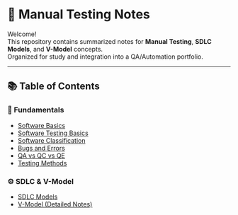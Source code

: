 # 🧭 Manual Testing Notes 

Welcome!  
This repository contains summarized notes for **Manual Testing**, **SDLC Models**, and **V-Model** concepts.  
Organized for study and integration into a QA/Automation portfolio.

---

## 📚 Table of Contents

### 🧱 Fundamentals
- [Software Basics](./fundamentals/01_Software_Basics.md)
- [Software Testing Basics](./fundamentals/02_Software_Testing_Basics.md)
- [Software Classification](./fundamentals/03_Software_Classification.md)
- [Bugs and Errors](./fundamentals/04_Bugs_and_Errors.md)
- [QA vs QC vs QE](./fundamentals/05_QA_QC_QE.md)
- [Testing Methods](./fundamentals/06_Testing_Methods.md)

### ⚙️ SDLC & V-Model
- [SDLC Models](./sdlc_models/01_SDLC_Models.md)
- [V-Model (Detailed Notes)](./sdlc_models/vmodel/README.md)
